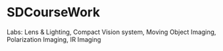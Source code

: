 # SDCourseWork

Labs: Lens & Lighting, Compact Vision system, Moving Object Imaging, Polarization Imaging, IR Imaging

